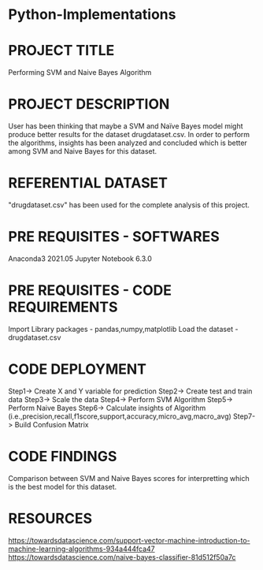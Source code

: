 # Python-Implementations

# PROJECT TITLE

Performing SVM and Naive Bayes Algorithm

# PROJECT DESCRIPTION

User has been thinking that maybe a SVM and Naïve Bayes model might produce better results for the dataset drugdataset.csv. In order to perform the algorithms, insights has been analyzed and concluded which is better among SVM and Naive Bayes for this dataset.

# REFERENTIAL DATASET

"drugdataset.csv" has been used for the complete analysis of this project.

# PRE REQUISITES - SOFTWARES 

Anaconda3 2021.05
Jupyter Notebook 6.3.0

# PRE REQUISITES - CODE REQUIREMENTS

Import Library packages - pandas,numpy,matplotlib
Load the dataset - drugdataset.csv

# CODE DEPLOYMENT

Step1-> Create X and Y variable for prediction
Step2-> Create test and train data 
Step3-> Scale the data
Step4-> Perform SVM Algorithm
Step5-> Perform Naive Bayes
Step6-> Calculate insights of Algorithm (i.e.,precision,recall,f1score,support,accuracy,micro_avg,macro_avg)
Step7-> Build Confusion Matrix

# CODE FINDINGS

Comparison between SVM and Naive Bayes scores for interpretting which is the best model for this dataset.

# RESOURCES

https://towardsdatascience.com/support-vector-machine-introduction-to-machine-learning-algorithms-934a444fca47
https://towardsdatascience.com/naive-bayes-classifier-81d512f50a7c

